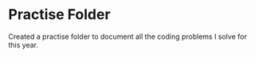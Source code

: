 # Practise Folder   

Created a practise folder to document all the coding problems I solve for this year. 